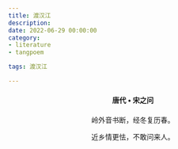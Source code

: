 ```yaml
---
title: 渡汉江
description:
date: 2022-06-29 00:00:00
category:
- literature
- tangpoem

tags: 渡汉江

---
```


<div id="poem-author">
唐代 • 宋之问
</div>
<div id="poem-body">
<p class="poem-paragraph">岭外音书断，经冬复历春。</p>
<p class="poem-paragraph">近乡情更怯，不敢问来人。</p>

</div>

<style>

#poem-author {
    width: 100%;
    text-align: center;
    margin: 20px 0;
    font-weight: bold;
}
#poem-body {
    width: 100%;
    text-align: center;
}
.poem-paragraph {
    font-family: "仿宋"
}

</style>